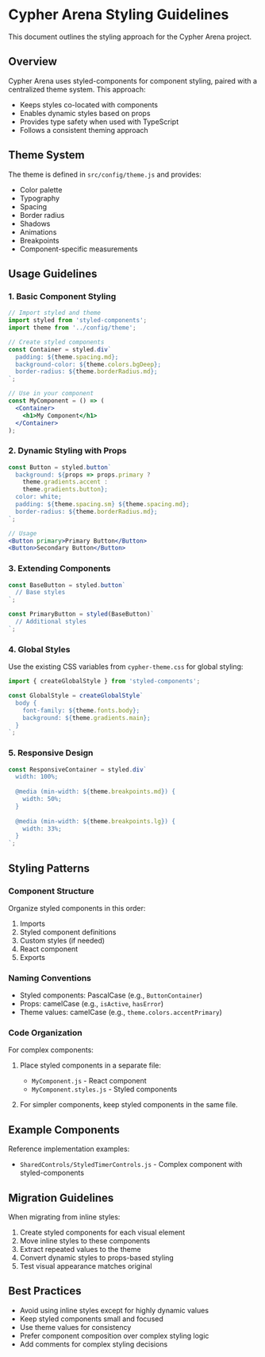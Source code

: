 # Cypher Arena Styling Guidelines

This document outlines the styling approach for the Cypher Arena project.

## Overview

Cypher Arena uses styled-components for component styling, paired with a centralized theme system. This approach:

- Keeps styles co-located with components
- Enables dynamic styles based on props
- Provides type safety when used with TypeScript
- Follows a consistent theming approach

## Theme System

The theme is defined in `src/config/theme.js` and provides:

- Color palette
- Typography
- Spacing
- Border radius
- Shadows
- Animations
- Breakpoints
- Component-specific measurements

## Usage Guidelines

### 1. Basic Component Styling

```jsx
// Import styled and theme
import styled from 'styled-components';
import theme from '../config/theme';

// Create styled components
const Container = styled.div`
  padding: ${theme.spacing.md};
  background-color: ${theme.colors.bgDeep};
  border-radius: ${theme.borderRadius.md};
`;

// Use in your component
const MyComponent = () => (
  <Container>
    <h1>My Component</h1>
  </Container>
);
```

### 2. Dynamic Styling with Props

```jsx
const Button = styled.button`
  background: ${props => props.primary ? 
    theme.gradients.accent : 
    theme.gradients.button};
  color: white;
  padding: ${theme.spacing.sm} ${theme.spacing.md};
  border-radius: ${theme.borderRadius.md};
`;

// Usage
<Button primary>Primary Button</Button>
<Button>Secondary Button</Button>
```

### 3. Extending Components

```jsx
const BaseButton = styled.button`
  // Base styles
`;

const PrimaryButton = styled(BaseButton)`
  // Additional styles
`;
```

### 4. Global Styles

Use the existing CSS variables from `cypher-theme.css` for global styling:

```jsx
import { createGlobalStyle } from 'styled-components';

const GlobalStyle = createGlobalStyle`
  body {
    font-family: ${theme.fonts.body};
    background: ${theme.gradients.main};
  }
`;
```

### 5. Responsive Design

```jsx
const ResponsiveContainer = styled.div`
  width: 100%;
  
  @media (min-width: ${theme.breakpoints.md}) {
    width: 50%;
  }
  
  @media (min-width: ${theme.breakpoints.lg}) {
    width: 33%;
  }
`;
```

## Styling Patterns

### Component Structure

Organize styled components in this order:

1. Imports
2. Styled component definitions
3. Custom styles (if needed)
4. React component
5. Exports

### Naming Conventions

- Styled components: PascalCase (e.g., `ButtonContainer`)
- Props: camelCase (e.g., `isActive`, `hasError`)
- Theme values: camelCase (e.g., `theme.colors.accentPrimary`)

### Code Organization

For complex components:

1. Place styled components in a separate file:
   - `MyComponent.js` - React component
   - `MyComponent.styles.js` - Styled components

2. For simpler components, keep styled components in the same file.

## Example Components

Reference implementation examples:

- `SharedControls/StyledTimerControls.js` - Complex component with styled-components

## Migration Guidelines

When migrating from inline styles:

1. Create styled components for each visual element
2. Move inline styles to these components
3. Extract repeated values to the theme
4. Convert dynamic styles to props-based styling
5. Test visual appearance matches original

## Best Practices

- Avoid using inline styles except for highly dynamic values
- Keep styled components small and focused
- Use theme values for consistency
- Prefer component composition over complex styling logic
- Add comments for complex styling decisions